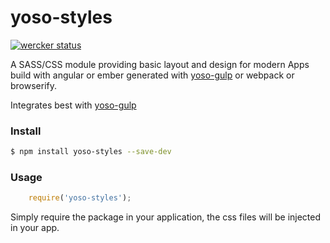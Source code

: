# yoso-styles

[![wercker status](https://app.wercker.com/status/32c4f483810a29acbf08c1684adec8b7/m "wercker status")](https://app.wercker.com/project/bykey/32c4f483810a29acbf08c1684adec8b7)

A SASS/CSS module providing basic layout and design for modern Apps build with angular or ember generated with [yoso-gulp](https://github.com/doroppu/yoso-gulp) or webpack or browserify. 

Integrates best with [yoso-gulp](https://github.com/doroppu/yoso-gulp)

### Install
```bash
$ npm install yoso-styles --save-dev
```

### Usage
```javascript
    require('yoso-styles');
 ```
 
 Simply require the package in your application, the css files will be injected in your app.
